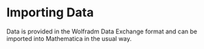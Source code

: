 # Importing Data
Data is provided in the Wolfradm Data Exchange format and can be imported into Mathematica in the usual way. 
